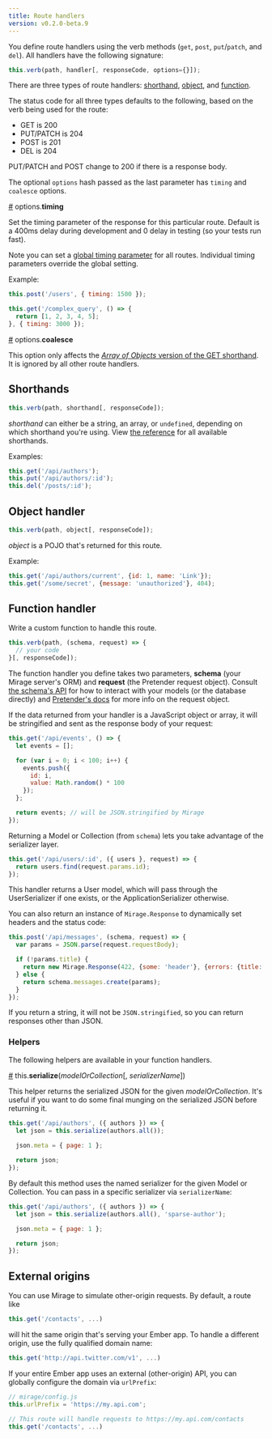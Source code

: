```yaml
---
title: Route handlers
version: v0.2.0-beta.9
---
```


You define route handlers using the verb methods (`get`, `post`, `put`/`patch`, and `del`). All handlers have the following signature:

```js
this.verb(path, handler[, responseCode, options={}]);
```

There are three types of route handlers: [shorthand](#shorthands), [object](#object-handler), and [function](#function-handler).

The status code for all three types defaults to the following, based on the verb being used for the route:

  - GET is 200
  - PUT/PATCH is 204
  - POST is 201
  - DEL is 204

PUT/PATCH and POST change to 200 if there is a response body.

The optional `options` hash passed as the last parameter has `timing` and `coalesce` options.

<a name="timing" href="#timing">#</a> options.<b>timing</b>

Set the timing parameter of the response for this particular route. Default is a 400ms delay during development and 0 delay in testing (so your tests run fast).

Note you can set a [global timing parameter](../configuration/#timing) for all routes. Individual timing parameters override the global setting.

Example:

```js
this.post('/users', { timing: 1500 });

this.get('/complex_query', () => {
  return [1, 2, 3, 4, 5];
}, { timing: 3000 });
```

<a name="coalesce" href="#coalesce">#</a> options.<b>coalesce</b>

This option only affects the [*Array of Objects* version of the GET shorthand](../shorthands/#get-shorthands). It is ignored by all other route handlers.


## Shorthands

```js
this.verb(path, shorthand[, responseCode]);
```

*shorthand* can either be a string, an array, or `undefined`, depending on which shorthand you're using. View [the reference](../shorthands) for all available shorthands.

Examples:

```js
this.get('/api/authors');
this.put('/api/authors/:id');
this.del('/posts/:id');
```

## Object handler

```js
this.verb(path, object[, responseCode]);
```

*object* is a POJO that's returned for this route.

Example:

```js
this.get('/api/authors/current', {id: 1, name: 'Link'});
this.get('/some/secret', {message: 'unauthorized'}, 404);
```

## Function handler

Write a custom function to handle this route.

```js
this.verb(path, (schema, request) => {
  // your code
}[, responseCode]);
```

The function handler you define takes two parameters, **schema** (your Mirage server's ORM) and **request** (the Pretender request object). Consult [the schema's API](../schema) for how to interact with your models (or the database directly) and [Pretender's docs](https://github.com/trek/pretender) for more info on the request object.

If the data returned from your handler is a JavaScript object or array, it will be stringified and sent as the response body of your request:

```js
this.get('/api/events', () => {
  let events = [];

  for (var i = 0; i < 100; i++) {
    events.push({
      id: i,
      value: Math.random() * 100
    });
  };

  return events; // will be JSON.stringified by Mirage
});
```

Returning a Model or Collection (from `schema`) lets you take advantage of the serializer layer.

```js
this.get('/api/users/:id', ({ users }, request) => {
  return users.find(request.params.id);
});
```

This handler returns a User model, which will pass through the UserSerializer if one exists, or the ApplicationSerializer otherwise.

You can also return an instance of `Mirage.Response` to dynamically set headers and the status code:

```js
this.post('/api/messages', (schema, request) => {
  var params = JSON.parse(request.requestBody);

  if (!params.title) {
    return new Mirage.Response(422, {some: 'header'}, {errors: {title: ['cannot be blank']}});
  } else {
    return schema.messages.create(params);
  }
});
```

If you return a string, it will not be `JSON.stringified`, so you can return responses other than JSON.

### Helpers

The following helpers are available in your function handlers.

<a name="serialize" href="#serialize">#</a> this.<b>serialize</b>(<em>modelOrCollection</em>[, <em>serializerName</em>])

This helper returns the serialized JSON for the given *modelOrCollection*. It's useful if you want to do some final munging on the serialized JSON before returning it.

```js
this.get('/api/authors', ({ authors }) => {
  let json = this.serialize(authors.all());
  
  json.meta = { page: 1 };

  return json;
});
```

By default this method uses the named serializer for the given Model or Collection. You can pass in a specific serializer via `serializerName`:

```js
this.get('/api/authors', ({ authors }) => {
  let json = this.serialize(authors.all(), 'sparse-author');

  json.meta = { page: 1 };

  return json;
});
```

## External origins

You can use Mirage to simulate other-origin requests. By default, a route like

```js
this.get('/contacts', ...)
```

will hit the same origin that's serving your Ember app. To handle a different origin, use the fully qualified domain name:

```js
this.get('http://api.twitter.com/v1', ...)
```

If your entire Ember app uses an external (other-origin) API, you can globally configure the domain via `urlPrefix`:

```js
// mirage/config.js
this.urlPrefix = 'https://my.api.com';

// This route will handle requests to https://my.api.com/contacts
this.get('/contacts', ...)
```
